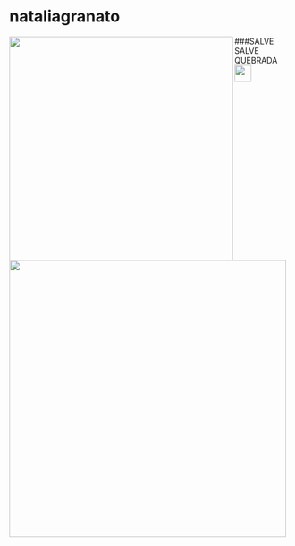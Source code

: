 # nataliagranato
<img width="400px" align="left" src="https://github-readme-stats.vercel.app/api/top-langs/?username=techpreta&hide=html&layout=compact&theme=buefy"/>  
<td><img width="495px" align="left" src="https://github-readme-stats.vercel.app/api?username=techpreta&theme=buefy"/>  
###SALVE SALVE QUEBRADA <img src="link_da_imagem" width="30px"></h2>

